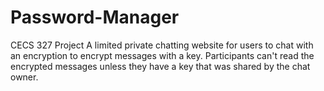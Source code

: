 # Password-Manager
CECS 327 Project
A limited private chatting website for users to chat with 
an encryption to encrypt messages with a key. Participants
can't read the encrypted messages unless they have a key that was 
shared by the chat owner. 
